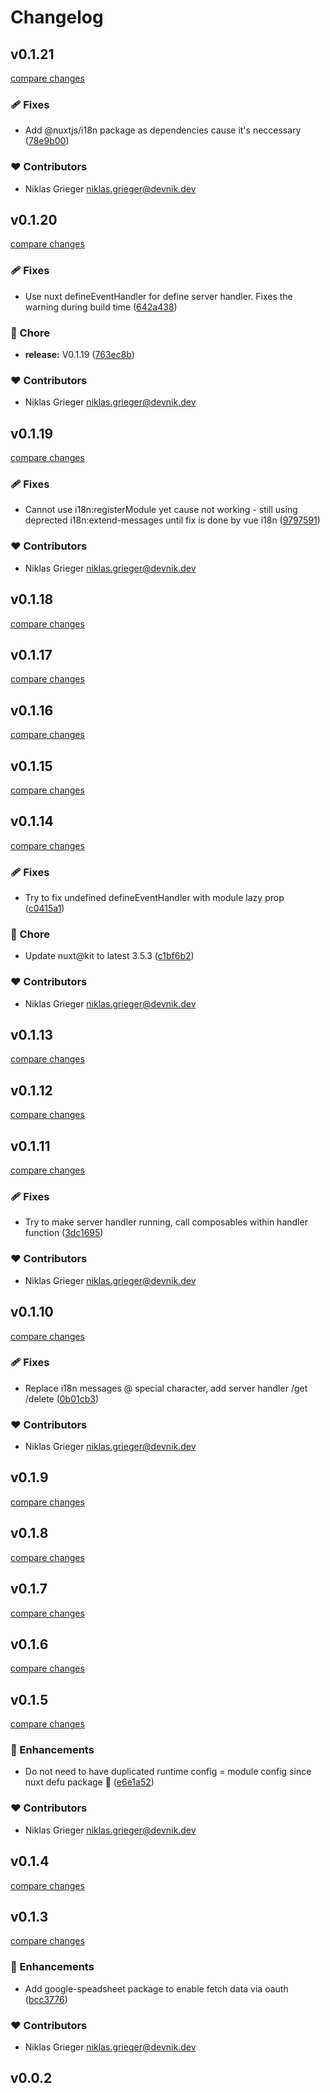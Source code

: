 # Changelog


## v0.1.21

[compare changes](https://github.com/devonik/nuxt-i18n-data/compare/v0.1.20...v0.1.21)


### 🩹 Fixes

  - Add @nuxtjs/i18n package as dependencies cause it's neccessary ([78e9b00](https://github.com/devonik/nuxt-i18n-data/commit/78e9b00))

### ❤️  Contributors

- Niklas Grieger <niklas.grieger@devnik.dev>

## v0.1.20

[compare changes](https://github.com/devonik/nuxt-i18n-data/compare/v0.1.19...v0.1.20)


### 🩹 Fixes

  - Use nuxt defineEventHandler for define server handler. Fixes the warning during build time ([642a438](https://github.com/devonik/nuxt-i18n-data/commit/642a438))

### 🏡 Chore

  - **release:** V0.1.19 ([763ec8b](https://github.com/devonik/nuxt-i18n-data/commit/763ec8b))

### ❤️  Contributors

- Niklas Grieger <niklas.grieger@devnik.dev>

## v0.1.19

[compare changes](https://github.com/devonik/nuxt-i18n-data/compare/v0.1.18...v0.1.19)


### 🩹 Fixes

  - Cannot use i18n:registerModule yet cause not working - still using deprected i18n:extend-messages until fix is done by vue i18n ([9797591](https://github.com/devonik/nuxt-i18n-data/commit/9797591))

### ❤️  Contributors

- Niklas Grieger <niklas.grieger@devnik.dev>

## v0.1.18

[compare changes](https://github.com/devonik/nuxt-i18n-data/compare/v0.1.17...v0.1.18)

## v0.1.17

[compare changes](https://github.com/devonik/nuxt-i18n-data/compare/v0.1.16...v0.1.17)

## v0.1.16

[compare changes](https://github.com/devonik/nuxt-i18n-data/compare/v0.1.15...v0.1.16)

## v0.1.15

[compare changes](https://github.com/devonik/nuxt-i18n-data/compare/v0.1.14...v0.1.15)

## v0.1.14

[compare changes](https://github.com/devonik/nuxt-i18n-data/compare/v0.1.13...v0.1.14)


### 🩹 Fixes

  - Try to fix undefined defineEventHandler with module lazy prop ([c0415a1](https://github.com/devonik/nuxt-i18n-data/commit/c0415a1))

### 🏡 Chore

  - Update nuxt@kit to latest 3.5.3 ([c1bf6b2](https://github.com/devonik/nuxt-i18n-data/commit/c1bf6b2))

### ❤️  Contributors

- Niklas Grieger <niklas.grieger@devnik.dev>

## v0.1.13

[compare changes](https://github.com/devonik/nuxt-i18n-data/compare/v0.1.12...v0.1.13)

## v0.1.12

[compare changes](https://github.com/devonik/nuxt-i18n-data/compare/v0.1.11...v0.1.12)

## v0.1.11

[compare changes](https://github.com/devonik/nuxt-i18n-data/compare/v0.1.10...v0.1.11)


### 🩹 Fixes

  - Try to make server handler running, call composables within handler function ([3dc1695](https://github.com/devonik/nuxt-i18n-data/commit/3dc1695))

### ❤️  Contributors

- Niklas Grieger <niklas.grieger@devnik.dev>

## v0.1.10

[compare changes](https://github.com/devonik/nuxt-i18n-data/compare/v0.1.9...v0.1.10)


### 🩹 Fixes

  - Replace i18n messages @ special character, add server handler /get /delete ([0b01cb3](https://github.com/devonik/nuxt-i18n-data/commit/0b01cb3))

### ❤️  Contributors

- Niklas Grieger <niklas.grieger@devnik.dev>

## v0.1.9

[compare changes](https://github.com/devonik/nuxt-i18n-data/compare/v0.1.8...v0.1.9)

## v0.1.8

[compare changes](https://github.com/devonik/nuxt-i18n-data/compare/v0.1.7...v0.1.8)

## v0.1.7

[compare changes](https://github.com/devonik/nuxt-i18n-data/compare/v0.1.6...v0.1.7)

## v0.1.6

[compare changes](https://github.com/devonik/nuxt-i18n-data/compare/v0.1.5...v0.1.6)

## v0.1.5

[compare changes](https://github.com/devonik/nuxt-i18n-data/compare/v0.1.4...v0.1.5)


### 🚀 Enhancements

  - Do not need to have duplicated runtime config = module config since nuxt defu package :100: ([e6e1a52](https://github.com/devonik/nuxt-i18n-data/commit/e6e1a52))

### ❤️  Contributors

- Niklas Grieger <niklas.grieger@devnik.dev>

## v0.1.4

[compare changes](https://github.com/devonik/nuxt-i18n-data/compare/v0.1.3...v0.1.4)

## v0.1.3

[compare changes](https://github.com/devonik/nuxt-i18n-data/compare/v0.0.2...v0.1.3)


### 🚀 Enhancements

  - Add google-speadsheet package to enable fetch data via oauth ([bcc3776](https://github.com/devonik/nuxt-i18n-data/commit/bcc3776))

### ❤️  Contributors

- Niklas Grieger <niklas.grieger@devnik.dev>

## v0.0.2

